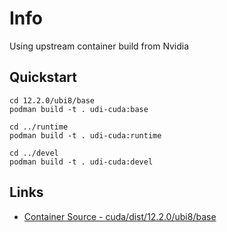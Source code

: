 # Info

Using upstream container build from Nvidia

## Quickstart

```
cd 12.2.0/ubi8/base
podman build -t . udi-cuda:base

cd ../runtime
podman build -t . udi-cuda:runtime

cd ../devel
podman build -t . udi-cuda:devel
```

## Links

- [Container Source - cuda/dist/12.2.0/ubi8/base](https://gitlab.com/nvidia/container-images/cuda.git)
